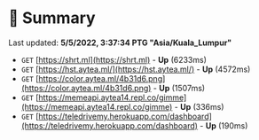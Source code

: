 # 📖 Summary
Last updated: **5/5/2022, 3:37:34 PTG "Asia/Kuala_Lumpur"**

- `GET` [https://shrt.ml](https://shrt.ml) - **Up** (6233ms)
- `GET` [https://hst.aytea.ml/](https://hst.aytea.ml/) - **Up** (4572ms)
- `GET` [https://color.aytea.ml/4b31d6.png](https://color.aytea.ml/4b31d6.png) - **Up** (1507ms)
- `GET` [https://memeapi.aytea14.repl.co/gimme](https://memeapi.aytea14.repl.co/gimme) - **Up** (336ms)
- `GET` [https://teledrivemy.herokuapp.com/dashboard](https://teledrivemy.herokuapp.com/dashboard) - **Up** (190ms)
